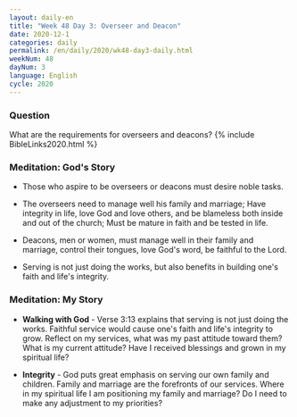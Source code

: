 ```yaml
---
layout: daily-en
title: "Week 48 Day 3: Overseer and Deacon"
date: 2020-12-1 
categories: daily
permalink: /en/daily/2020/wk48-day3-daily.html
weekNum: 48
dayNum: 3
language: English
cycle: 2020
---
```

### Question     
What are the requirements for overseers and deacons?
{% include BibleLinks2020.html %} 

### Meditation: God's Story   
+ Those who aspire to be overseers or deacons must desire noble tasks. 

+ The overseers need to manage well his family and marriage; Have integrity in life, love God and love others, and be blameless both inside and out of the church; Must be mature in faith and be tested in life. 

+ Deacons, men or women, must manage well in their family and marriage, control their tongues, love God's word, be faithful to the Lord. 

+ Serving is not just doing the works, but also benefits in building one's faith and life's integrity. 

### Meditation: My Story   
+ **Walking with God** - Verse 3:13 explains that serving is not just doing the works. Faithful service would cause one's faith and life's integrity to grow. Reflect on my services, what was my past attitude toward them? What is my current attitude? Have I received blessings and grown in my spiritual life? 

+ **Integrity** - God puts great emphasis on serving our own family and children. Family and marriage are the forefronts of our services. Where in my spiritual life I am positioning my family and marriage? Do I need to make any adjustment to my priorities?

